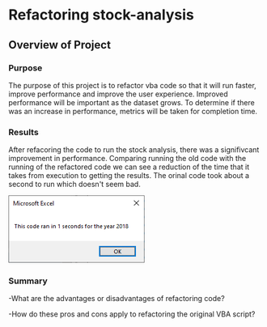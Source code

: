 # Refactoring stock-analysis

## Overview of Project

### Purpose
The purpose of this project is to refactor vba code so that it will run faster, improve performance and improve the user experience. Improved performance will be important as the dataset grows. To determine if there was an increase in performance, metrics will be taken for completion time.
### Results
After refacoring the code to run the stock analysis, there was a signifivcant improvement in performance. Comparing running the old code with the running of the refactored code we can see a reduction of the time that it takes from execution to getting the results. The orinal code took about a second to run which doesn't seem bad.

![This is an image](https://github.com/chsaporito/stock-analysis/blob/main/Resources/VBA_Challenge_2018.png)

### Summary

-What are the advantages or disadvantages of refactoring code?

-How do these pros and cons apply to refactoring the original VBA script?
